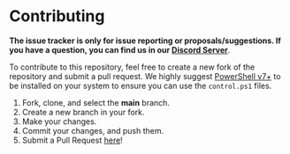 # Contributing

**The issue tracker is only for issue reporting or proposals/suggestions. If you have a question, you can find us in our [Discord Server]**.

To contribute to this repository, feel free to create a new fork of the repository and
submit a pull request. We highly suggest [PowerShell v7+] to be installed on your system to ensure you can use the `control.ps1` files.

1. Fork, clone, and select the **main** branch.
2. Create a new branch in your fork.
3. Make your changes.
4. Commit your changes, and push them.
5. Submit a Pull Request [here]!

<!-- Link Dump -->

[discord server]: https://redirect.favware.tech/discord
[here]: https://github.com/favware/codespaces-containers/pulls
[powershell v7+]: https://docs.microsoft.com/en-us/powershell/scripting/install/installing-powershell?view=powershell-7

